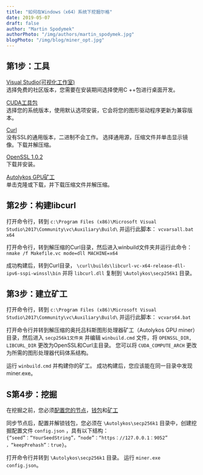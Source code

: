 ```yaml
---
title: "如何在Windows（x64）系统下挖掘尔格"
date: 2019-05-07
draft: false
author: "Martin Spodymek"
authorPhoto: "/img/authors/martin_spodymek.jpg"
blogPhoto: "/img/blog/miner_opt.jpg"
---
```


## 第1步：工具

[Visual Studio(可视化工作室)](https://visualstudio.microsoft.com/downloads/)  
选择免费的社区版本，您需要在安装期间选择使用C ++包进行桌面开发。

[CUDA工具包](https://developer.nvidia.com/cuda-downloads)    
选择您的系统版本，使用默认选项安装，它会将您的图形驱动程序更新为兼容版本。

[Curl](https://curl.haxx.se/latest.cgi?curl=win64-nossl)   
没有SSL的通用版本，二进制不会工作。 选择通用源，压缩文件并单击显示镜像。下载并解压缩。

[OpenSSL 1.0.2](https://slproweb.com/download/Win64OpenSSL-1_0_2r.exe)  
下载并安装。

[Autolykos GPU矿工](https://github.com/ergoplatform/Autolykos-GPU-miner)  
单击克隆或下载，并下载压缩文件并解压缩。

## 第2步：构建libcurl

打开命令行，转到 ``c:\Program Files (x86)\Microsoft Visual Studio\2017\Community\vc\Auxiliary\Build\`` 并运行此脚本： ``vcvarsall.bat x64``

打开命令行，转到解压缩的Curl目录，然后进入winbuild文件夹并运行此命令： ``nmake /f Makefile.vc mode=dll MACHINE=x64``

成功构建后，转到Curl目录，  ``\curl\builds\libcurl-vc-x64-release-dll-ipv6-sspi-winssl\bin`` 并将 ``libcurl.dll`` 复制到 ``\Autolykos\secp256k1`` 目录。 

## 第3步：建立矿工

打开命令行，转到 ``c:\Program Files (x86)\Microsoft Visual Studio\2017\Community\vc\Auxiliary\Build\`` 并运行此脚本： ``vcvars64.bat``

打开命令行并转到解压缩的奥托吕科斯图形处理器矿工（Autolykos GPU miner）目录，然后进入 ``secp256k1文件夹`` 并编辑 ``winbuild.cmd`` 文件，将 ``OPENSSL_DIR, LIBCURL_DIR`` 更改为OpenSSL和Curl主目录。 您可以将 ``CUDA_COMPUTE_ARCH`` 更改为所需的图形处理器代码体系结构。

运行 ``winbuild.cmd`` 并构建你的矿工。 成功构建后，您应该能在同一目录中发现miner.exe。

## S第4步：挖掘

在挖掘之前，您必须[配置您的节点](https://ergoplatform.org/cn/blog/2019_03_17_how_to_set/)，[钱包](https://ergoplatform.org/cn/blog/2019_06_04_wallet-documentation/)和[矿工](https://github.com/ergoplatform/ergo/wiki/Mining)

同步节点后，配置并解锁钱包，您必须在 ``\Autolykos\secp256k1`` 目录中，创建挖掘配置文件 ``config.json`` ，具有以下结构： ``{“seed”：“YourSeedString”，“node”：“https：//127.0.0.1：9052” ，“keepPrehash”：true}``。

打开命令行并转到 ``\Autolykos\secp256k1`` 目录。 运行 ``miner.exe config.json``。
